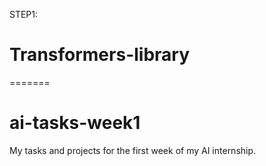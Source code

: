 STEP1:
# Transformers-library
=======
# ai-tasks-week1
My tasks and projects for the first week of my AI internship.
